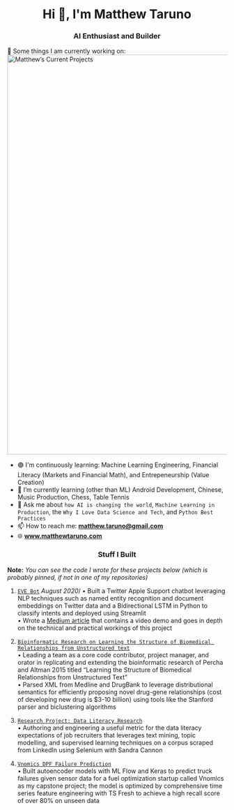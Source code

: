 <h1 align="center">Hi 👋, I'm Matthew Taruno</h1>
<h3 align="center">AI Enthusiast and Builder </h3>

<!--
**mtaruno/mtaruno** is a ✨ _special_ ✨ repository because its `README.md` (this file) appears on your GitHub profile.
-->

🔭 Some things I am currently working on:
<img width="917" alt="Matthew’s Current Projects" src="https://user-images.githubusercontent.com/44710581/128583976-02fbbfbc-f40e-4cdc-8d51-97af1b746ece.png">

- 🟣 I'm continuously learning: Machine Learning Engineering, Financial Literacy (Markets and Financial Math), and Entrepeneurship (Value Creation)
- 🌱 I’m currently learning (other than ML) Android Development, Chinese, Music Production, Chess, Table Tennis
- 💬 Ask me about `how AI is changing the world`, `Machine Learning in Production`, the `Why I Love Data Science and Tech`, and `Python Best Practices`
- 📫 How to reach me: **matthew.taruno@gmail.com**
- 🌐 **www.matthewtaruno.com**
<!-- <h3 align="left">Tools and Frameworks:</h3> -->
<!-- <a href="https://www.tensorflow.org" target="_blank"> -->


<h3 align="center">Stuff I Built</h3>

**Note:** _You can see the code I wrote for these projects below (which is probably pinned, if not in one of my repositories)_

1. [`EVE Bot`](https://github.com/mtaruno/eve-bot) _August 2020_/
•	Built a Twitter Apple Support chatbot leveraging NLP techniques such as named entity recognition and document embeddings on Twitter data and a Bidirectional LSTM in Python to classify intents and deployed using Streamlit\
•	Wrote a [Medium article](https://towardsdatascience.com/complete-guide-to-building-a-chatbot-with-spacy-and-deep-learning-d18811465876) that contains a video demo and goes in depth on the technical and practical workings of this project

2. [`Bioinformatic Research on Learning the Structure of Biomedical Relationships from Unstructured text`](https://github.com/jdahhan/Stem-Away-group-5) \
•	Leading a team as a core code contributor, project manager, and orator in replicating and extending the bioinformatic research of Percha and Altman 2015 titled “Learning the Structure of Biomedical Relationships from Unstructured Text”\
•	Parsed XML from Medline and DrugBank to leverage distributional semantics for efficiently proposing novel drug-gene relationships (cost of developing new drug is $3-10 billion) using tools like the Stanford parser and biclustering algorithms

3. [`Research Project: Data Literacy Research`](https://github.com/mtaruno/data-literacy-research)\
•	Authoring and engineering a useful metric for the data literacy expectations of job recruiters that leverages text mining, topic modelling, and supervised learning techniques on a corpus scraped from LinkedIn using Selenium with Sandra Cannon

4. [`Vnomics DPF Failure Prediction`](https://github.com/mtaruno/Vnomics)\
•	Built autoencoder models with ML Flow and Keras to predict truck failures given sensor data for a fuel optimization startup called Vnomics as my capstone project; the model is optimized by comprehensive time series feature engineering with TS Fresh to achieve a high recall score of over 80% on unseen data
